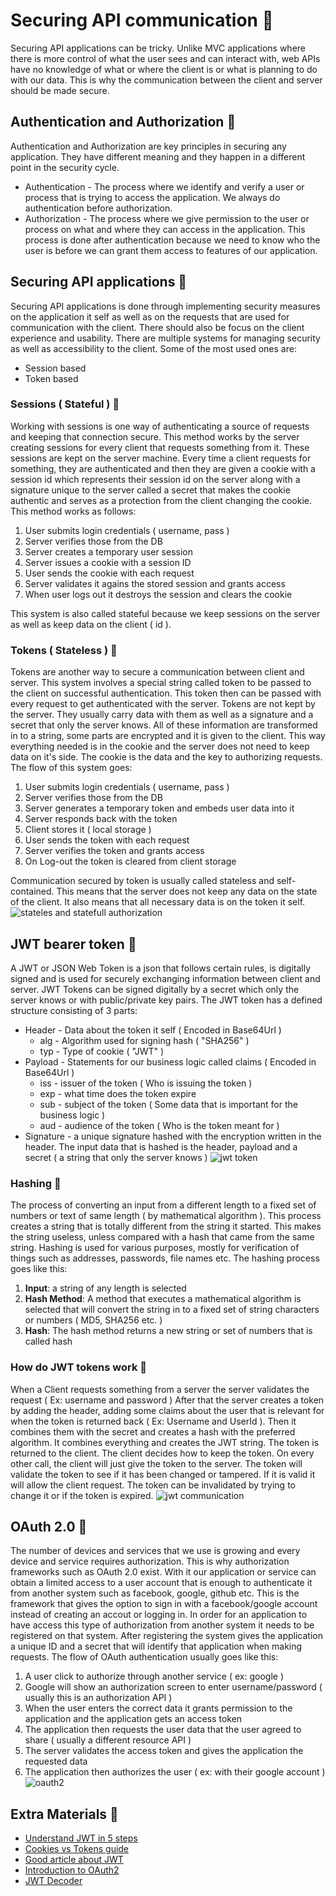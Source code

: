 # Securing API communication 🚓
Securing API applications can be tricky. Unlike MVC applications where there is more control of what the user sees and can interact with, web APIs have no knowledge of what or where the client is or what is planning to do with our data. This is why the communication between the client and server should be made secure. 
## Authentication and Authorization 🔸
Authentication and Authorization are key principles in securing any application. They have different meaning and they happen in a different point in the security cycle. 
* Authentication - The process where we identify and verify a user or process that is trying to access the application. We always do authentication before authorization. 
* Authorization - The process where we give permission to the user or process on what and where they can access in the application. This process is done after authentication because we need to know who the user is before we can grant them access to features of our application.
## Securing API applications 🔸
Securing API applications is done through implementing security measures on the application it self as well as on the requests that are used for communication with the client. There should also be focus on the client experience and usability. There are multiple systems for managing security as well as accessibility to the client. Some of the most used ones are: 
* Session based
* Token based
### Sessions ( Stateful ) 🔽
Working with sessions is one way of authenticating a source of requests and keeping that connection secure. This method works by the server creating sessions for every client that requests something from it. These sessions are kept on the server machine. Every time a client requests for something, they are authenticated and then they are given a cookie with a session id which represents their session id on the server along with a signature unique to the server called a secret that makes the cookie authentic and serves as a protection from the client changing the cookie. This method works as follows:
1. User submits login credentials ( username, pass )
2. Server verifies those from the DB
3. Server creates a temporary user session
4. Server issues a cookie with a session ID
5. User sends the cookie with each request
6. Server validates it agains the stored session and grants access
7. When user logs out it destroys the session and clears the cookie

This system is also called stateful because we keep sessions on the server as well as keep data on the client ( id ).
### Tokens ( Stateless ) 🔽
Tokens are another way to secure a communication between client and server. This system involves a special string called token to be passed to the client on successful authentication. This token then can be passed with every request to get authenticated with the server. Tokens are not kept by the server. They usually carry data with them as well as a signature and a secret that only the server knows. All of these information are transformed in to a string, some parts are encrypted and it is given to the client. This way everything needed is in the cookie and the server does not need to keep data on it's side. The cookie is the data and the key to authorizing requests. The flow of this system goes:
1. User submits login credentials ( username, pass )
2. Server verifies those from the DB
3. Server generates a temporary token and embeds user data into it
4. Server responds back with the token
5. Client stores it ( local storage )
6. User sends the token with each request
7. Server verifies the token and grants access
8. On Log-out the token is cleared from client storage

Communication secured by token is usually called stateless and self-contained. This means that the server does not keep any data on the state of the client. It also means that all necessary data is on the token it self. 
![stateles and statefull authorization](https://cdn.auth0.com/blog/cookies-vs-tokens/cookie-token-auth.png)
## JWT bearer token 🔸
A JWT or JSON Web Token is a json that follows certain rules, is digitally signed and is used for securely exchanging information between client and server. JWT Tokens can be signed digitally by a secret which only the server knows or with public/private key pairs. The JWT token has a defined structure consisting of 3 parts:
* Header - Data about the token it self ( Encoded in Base64Url )
	* alg - Algorithm used for signing hash ( "SHA256" )
	* typ - Type of cookie ( "JWT" )
* Payload - Statements for our business logic called claims ( Encoded in Base64Url )
	* iss - issuer of the token ( Who is issuing the token )
	* exp - what time does the token expire
	* sub - subject of the token ( Some data that is important for the business logic )
	* aud - audience of the token ( Who is the token meant for ) 
* Signature - a unique signature hashed with the encryption written in the header. The input data that is hashed is the header, payload and a secret ( a string that only the server knows )
 ![jwt token](https://cask.scotch.io/2014/11/json-web-token-overview1.png)
### Hashing 🔽
The process of converting an input from a different length to a fixed set of numbers or text of same length ( by mathematical algorithm ). This process creates a string that is totally different from the string it started. This makes the string useless, unless compared with a hash that came from the same string. Hashing is used for various purposes, mostly for verification of things such as addresses, passwords, file names etc. The hashing process goes like this:
1. **Input**: a string of any length is selected
2. **Hash Method**: A method that executes a mathematical algorithm is selected that will convert the string in to a fixed set of string characters or numbers ( MD5, SHA256 etc. )
3. **Hash**: The hash method returns a new string or set of numbers that is called hash

### How do JWT tokens work 🔽
When a Client requests something from a server the server validates the request ( Ex: username and password ) After that the server creates a token by adding the header, adding some claims about the user that is relevant for when the token is returned back ( Ex: Username and UserId ). Then it combines them with the secret and creates a hash with the preferred algorithm. It combines everything and creates the JWT string. The token is returned to the client. The client decides how to keep the token. On every other call, the client will just give the token to the server. The token will validate the token to see if it has been changed or tampered. If it is valid it will allow the client request. The token can be invalidated by trying to change it or if the token is expired. 
![jwt communication](https://miro.medium.com/max/875/1*SSXUQJ1dWjiUrDoKaaiGLA.png)

## OAuth 2.0 🔸
The number of devices and services that we use is growing and every device and service requires authorization. This is why authorization frameworks such as OAuth 2.0 exist. With it our application or service can obtain a limited access to a user account that is enough to authenticate it from another system such as facebook, google, github etc. This is the framework that gives the option to sign in with a facebook/google account instead of creating an accout or logging in. In order for an application to have access this type of authorization from another system it needs to be registered on that system. After registering the system gives the application a unique ID and a secret that will identify that application when making requests. The flow of OAuth authentication usually goes like this: 
1. A user click to authorize through another service ( ex: google )
2. Google will show an authorization screen to enter username/password ( usually this is an authorization API )
3. When the user enters the correct data it grants permission to the application and the application gets an access token
4. The application then requests the user data that the user agreed to share ( usually a different resource API )
5. The server validates the access token and gives the application the requested data
6. The application then authorizes the user ( ex: with their google account )
![oauth2](https://assets.digitalocean.com/articles/oauth/abstract_flow.png)

## Extra Materials 📘
* [Understand JWT in 5 steps](https://medium.com/vandium-software/5-easy-steps-to-understanding-json-web-tokens-jwt-1164c0adfcec)
* [Cookies vs Tokens guide](https://dzone.com/articles/cookies-vs-tokens-the-definitive-guide)
* [Good article about JWT](https://scotch.io/tutorials/the-anatomy-of-a-json-web-token)
* [Introduction to OAuth2](https://www.digitalocean.com/community/tutorials/an-introduction-to-oauth-2)
* [JWT Decoder](https://jwt.io/)
